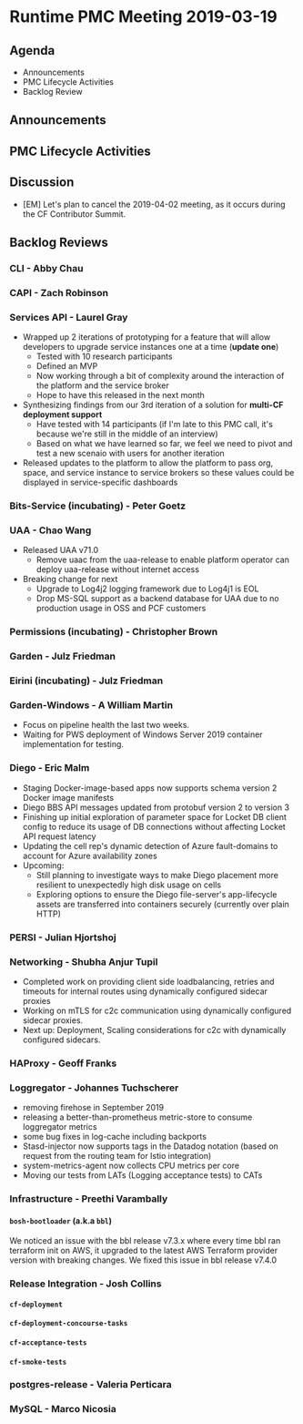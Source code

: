 # Runtime PMC Meeting 2019-03-19

## Agenda

* Announcements
* PMC Lifecycle Activities
* Backlog Review


## Announcements


## PMC Lifecycle Activities


## Discussion


- [EM] Let's plan to cancel the 2019-04-02 meeting, as it occurs during the CF Contributor Summit.


## Backlog Reviews

### CLI - Abby Chau


### CAPI - Zach Robinson


### Services API - Laurel Gray
- Wrapped up 2 iterations of prototyping for a feature that will allow developers to upgrade service instances one at a time (**update one**) 
  - Tested with 10 research participants
  - Defined an MVP
  - Now working through a bit of complexity around the interaction of the platform and the service broker
  - Hope to have this released in the next month
- Synthesizing findings from our 3rd iteration of a solution for **multi-CF deployment support**
  - Have tested with 14 participants (if I'm late to this PMC call, it's because we're still in the middle of an interview)
  - Based on what we have learned so far, we feel we need to pivot and test a new scenaio with users for another iteration
- Released updates to the platform to allow the platform to pass org, space, and service instance to service brokers so these values could be displayed in service-specific dashboards


### Bits-Service (incubating) - Peter Goetz


### UAA - Chao Wang
- Released UAA v71.0
  - Remove uaac from the uaa-release to enable platform operator can deploy uaa-release without internet access
- Breaking change for next
  - Upgrade to Log4j2 logging framework due to Log4j1 is EOL
  - Drop MS-SQL support as a backend database for UAA due to no production usage in OSS and PCF customers


### Permissions (incubating) - Christopher Brown


### Garden - Julz Friedman


### Eirini (incubating) - Julz Friedman


### Garden-Windows - A William Martin

- Focus on pipeline health the last two weeks.
- Waiting for PWS deployment of Windows Server 2019 container implementation for testing.

### Diego - Eric Malm

- Staging Docker-image-based apps now supports schema version 2 Docker image manifests
- Diego BBS API messages updated from protobuf version 2 to version 3
- Finishing up initial exploration of parameter space for Locket DB client config to reduce its usage of DB connections without affecting Locket API request latency
- Updating the cell rep's dynamic detection of Azure fault-domains to account for Azure availability zones
- Upcoming:
  - Still planning to investigate ways to make Diego placement more resilient to unexpectedly high disk usage on cells
  - Exploring options to ensure the Diego file-server's app-lifecycle assets are transferred into containers securely (currently over plain HTTP)


### PERSI - Julian Hjortshoj


### Networking - Shubha Anjur Tupil
- Completed work on providing client side loadbalancing, retries and timeouts for internal routes using dynamically configured sidecar proxies
- Working on mTLS for c2c communication using dynamically configured sidecar proxies. 
- Next up: Deployment, Scaling considerations for c2c with dynamically configured sidecars. 

### HAProxy - Geoff Franks


### Loggregator - Johannes Tuchscherer
* removing firehose in September 2019
* releasing a better-than-prometheus metric-store to consume loggregator metrics
* some bug fixes in log-cache including backports
* Stasd-injector now supports tags in the Datadog notation (based on request from the routing team for Istio integration)
* system-metrics-agent now collects CPU metrics per core
* Moving our tests from LATs (Logging acceptance tests) to CATs


### Infrastructure - Preethi Varambally

#### `bosh-bootloader` (a.k.a `bbl`)
We noticed an issue with the bbl release v7.3.x where every time bbl ran terraform init on AWS, it upgraded to the latest AWS Terraform provider version with breaking changes. We fixed this issue in bbl release v7.4.0



### Release Integration - Josh Collins

#### `cf-deployment`


#### `cf-deployment-concourse-tasks`


#### `cf-acceptance-tests`


#### `cf-smoke-tests`


### postgres-release - Valeria Perticara


### MySQL - Marco Nicosia
